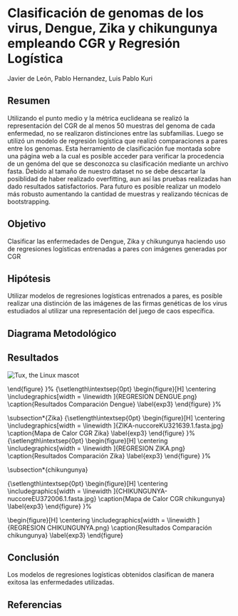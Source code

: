 <h1>
Clasificación de genomas de los virus, Dengue, Zika y chikungunya empleando CGR y Regresión Logística 
</h1>

Javier de León, Pablo Hernandez, Luis Pablo Kuri



<h2> Resumen
</h2>
<p>Utilizando el punto medio y la métrica euclideana se realizó la representación del CGR de al menos 50 muestras del genoma de cada enfermedad, no se realizaron distinciones entre las subfamilias. Luego se utilizó un modelo de regresión logística que realizó comparaciones a pares entre los genomas. Esta herramiento de clasificación fue montada sobre una página web a la cual es posible acceder para verificar la procedencia de un genóma del que se desconozca su clasificación mediante un archivo fasta. Debido al tamaño de nuestro dataset no se debe descartar la posiblidad de haber realizado overfitting, aun así las pruebas realizadas han dado resultados satisfactorios. Para futuro es posible realizar un modelo más robusto aumentando la cantidad de muestras y realizando técnicas de bootstrapping. 
</p>

<h2> Objetivo
</h2>
<p> Clasificar las enfermedades de Dengue, Zika y chikungunya haciendo uso de regresiones logísticas entrenadas a pares con imágenes generadas por CGR
</p>

<h2> Hipótesis
</h2>
<p> Utilizar modelos de regresiones logísticas entrenados a pares, es posible realizar una distinción de las imágenes de las firmas genéticas de los virus estudiados al utilizar una representación del juego de caos específica. 
</p>
<h2> Diagrama Metodológico
</h2>



<h2> Resultados
</h2>

![Tux, the Linux mascot](/assets/images/tux.png)
    
\end{figure}
}% 
{\setlength\intextsep{0pt}
\begin{figure}[H]
    \centering
    \includegraphics[width = \linewidth ]{REGRESION DENGUE.png}
    \caption{Resultados Comparación Dengue}
    \label{exp3}
\end{figure}
}% 

\subsection*{Zika}
{\setlength\intextsep{0pt}
\begin{figure}[H]
    \centering
    \includegraphics[width = \linewidth ]{ZIKA-nuccoreKU321639.1.fasta.jpg}
    \caption{Mapa de Calor CGR Zika}
    \label{exp3}
\end{figure}
}% 
{\setlength\intextsep{0pt}
\begin{figure}[H]
    \centering
    \includegraphics[width = \linewidth ]{REGRESION ZIKA.png}
    \caption{Resultados Comparación Zika}
    \label{exp3}
\end{figure}
}% 







\subsection*{chikungunya}

{\setlength\intextsep{0pt}
\begin{figure}[H]
    \centering
    \includegraphics[width = \linewidth ]{CHIKUNGUNYA-nuccoreEU372006.1.fasta.jpg}
    \caption{Mapa de Calor CGR chikungunya}
    \label{exp3}
\end{figure}
}% 

\begin{figure}[H]
    \centering
    \includegraphics[width = \linewidth ]{REGRESION CHIKUNGUNYA.png}
    \caption{Resultados Comparación chikungunya}
    \label{exp3}
\end{figure}












<h2> Conclusión
</h2>


<p> Los modelos de regresiones logísticas obtenidos clasifican de manera exitosa las enfermedades utilizadas.

</p>


<h2> Referencias
</h2>











